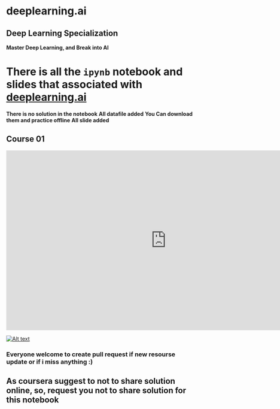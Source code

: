 # deeplearning.ai
## Deep Learning Specialization
**Master Deep Learning, and Break into AI**

# There is all the `ipynb` notebook and slides that associated with <a href="http://deeplearning.ai">deeplearning.ai</a>
**There is no solution in the notebook**
**All datafile added**
**You Can download them and practice offline**
**All slide added**

## Course 01
<iframe width="854" height="480" src="https://www.youtube.com/embed/CS4cs9xVecg?list=PLkDaE6sCZn6Ec-XTbcX1uRg2_u4xOEky0" frameborder="0" allowfullscreen></iframe>

[![Alt text](https://img.youtube.com/vi/VID/0.jpg)](https://www.youtube.com/watch?v=CS4cs9xVecg)

### Everyone welcome to create pull request if new resourse update or if i miss anything :)
## As coursera suggest to not to share solution online, so, request you not to share solution for this notebook
